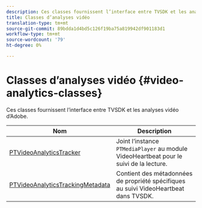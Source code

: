 ```yaml
---
description: Ces classes fournissent l’interface entre TVSDK et les analyses vidéo d’Adobe.
title: Classes d’analyses vidéo
translation-type: tm+mt
source-git-commit: 89bdda1d4bd5c126f19ba75a819942df901183d1
workflow-type: tm+mt
source-wordcount: '79'
ht-degree: 0%

---
```



# Classes d’analyses vidéo {#video-analytics-classes}

Ces classes fournissent l’interface entre TVSDK et les analyses vidéo d’Adobe.

| **Nom** | **Description** |
|---|---|
| [PTVideoAnalyticsTracker](https://help.adobe.com/en_US/primetime/api/psdk/vhl_tvsdk_ios/Classes/PTVideoAnalyticsTracker.html) | Joint l’instance `PTMediaPlayer` au module VideoHeartbeat pour le suivi de la lecture. |
| [PTVideoAnalyticsTrackingMetadata](https://help.adobe.com/en_US/primetime/api/psdk/vhl_tvsdk_ios/Classes/PTVideoAnalyticsTrackingMetadata.html) | Contient des métadonnées de propriété spécifiques au suivi VideoHeartbeat dans TVSDK. |